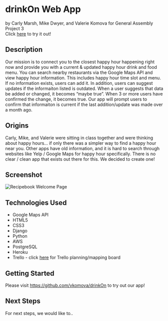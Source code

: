 # drinkOn Web App
by Carly Marsh, Mike Dwyer, and Valerie Komova for General Assembly Project 3  
Click [here](https://github.com/vkomova/drinkOn) to try it out!




## Description
Our mission is to connect you to the closest happy hour happening right now and provide you with a current & updated happy hour drink and food menu. You can search nearby restaurants via the Google Maps API and view happy hour information. This includes happy hour time slot and menu. If no information exists, users can add it. In addition, users can suggest updates if the informaiton listed is outdated. When a user suggests that data be added or changed, it becomes “maybe true”. When 3 or more users have confirmed the change, it becomes true. Our app will prompt users to confirm that informaiton is current if the last addition/update was made over a month ago. 


## Origins
Carly, Mike, and Valerie were sitting in class together and were thinking about happy hours... if only there was a simpler way to find a happy hour near you. Other apps have old information, and it is hard to search through websites like Yelp / Google Maps for happy hour specifically. There is no clear / clean app that exists out there for this. We decided to create one!


## Screenshot
![Recipebook Welcome Page](https://i.imgur.com/1qXdBdP.png "Recipebook Welcome Page")  


## Technologies Used
* Google Maps API
* HTML5
* CSS3
* Django
* Python
* AWS
* PostgreSQL
* Heroku
* Trello - click [here](https://trello.com/b/GuNIYohD/project-3-drinkon) for Trello planning/mapping board


## Getting Started
Please visit https://github.com/vkomova/drinkOn to try out our app!  


## Next Steps
For next steps, we would like to..


